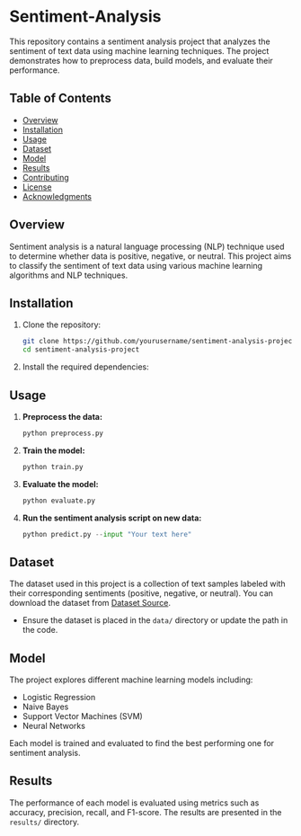 # Sentiment-Analysis

This repository contains a sentiment analysis project that analyzes the sentiment of text data using machine learning techniques. The project demonstrates how to preprocess data, build models, and evaluate their performance.

## Table of Contents

- [Overview](#overview)
- [Installation](#installation)
- [Usage](#usage)
- [Dataset](#dataset)
- [Model](#model)
- [Results](#results)
- [Contributing](#contributing)
- [License](#license)
- [Acknowledgments](#acknowledgments)

## Overview

Sentiment analysis is a natural language processing (NLP) technique used to determine whether data is positive, negative, or neutral. This project aims to classify the sentiment of text data using various machine learning algorithms and NLP techniques.

## Installation

1. Clone the repository:
    ```bash
    git clone https://github.com/yourusername/sentiment-analysis-project.git
    cd sentiment-analysis-project
    ```

2. Install the required dependencies:
    

## Usage

1. **Preprocess the data:**
    ```python
    python preprocess.py
    ```

2. **Train the model:**
    ```python
    python train.py
    ```

3. **Evaluate the model:**
    ```python
    python evaluate.py
    ```

4. **Run the sentiment analysis script on new data:**
    ```python
    python predict.py --input "Your text here"
    ```

## Dataset

The dataset used in this project is a collection of text samples labeled with their corresponding sentiments (positive, negative, or neutral). You can download the dataset from [Dataset Source](#).

- Ensure the dataset is placed in the `data/` directory or update the path in the code.

## Model

The project explores different machine learning models including:

- Logistic Regression
- Naive Bayes
- Support Vector Machines (SVM)
- Neural Networks

Each model is trained and evaluated to find the best performing one for sentiment analysis.

## Results

The performance of each model is evaluated using metrics such as accuracy, precision, recall, and F1-score. The results are presented in the `results/` directory.


